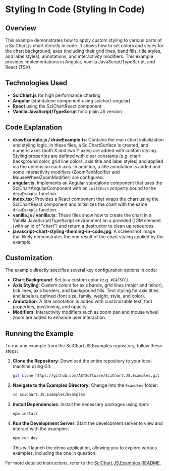 # Styling In Code (Styling In Code)

## Overview

This example demonstrates how to apply custom styling to various parts of a SciChart.js chart directly in code. It shows how to set colors and styles for the chart background, axes (including their grid lines, band fills, title styles, and label styles), annotations, and interactivity modifiers. This example provides implementations in Angular, Vanilla JavaScript/TypeScript, and React (TSX).

## Technologies Used

-   **SciChart.js** for high performance charting
-   **Angular** (standalone component using scichart-angular)
-   **React** using the SciChartReact component
-   **Vanilla JavaScript/TypeScript** for a plain JS version

## Code Explanation

-   **drawExample.js / drawExample.ts**: Contains the main chart initialization and styling logic. In these files, a SciChartSurface is created, and numeric axes (both X and two Y axes) are added with custom styling. Styling properties are defined with clear constants (e.g. chart background color, grid line colors, axis title and label styles) and applied via the options on each axis. In addition, a title annotation is added and some interactivity modifiers (ZoomPanModifier and MouseWheelZoomModifier) are configured.
-   **angular.ts**: Implements an Angular standalone component that uses the SciChartAngularComponent with an `initChart` property bound to the `drawExample` function.
-   **index.tsx**: Provides a React component that wraps the chart using the SciChartReact component and initializes the chart with the same `drawExample` function.
-   **vanilla.js / vanilla.ts**: These files show how to create the chart in a Vanilla JavaScript/TypeScript environment on a provided DOM element (with an id of "chart") and return a destructor to clean up resources.
-   **javascript-chart-styling-theming-in-code.jpg**: A screenshot image that likely demonstrates the end result of the chart styling applied by the example.

## Customization

The example directly specifies several key configuration options in code:

-   **Chart Background**: Set to a custom color (e.g. `#E4F5FC`).
-   **Axis Styling**: Custom colors for axis bands, grid lines (major and minor), tick lines, axis borders, and background fills. Text styling for axis titles and labels is defined (font size, family, weight, style, and color).
-   **Annotation**: A title annotation is added with customizable text, font properties, positioning, and opacity.
-   **Modifiers**: Interactivity modifiers such as zoom pan and mouse wheel zoom are added to enhance user interaction.

## Running the Example

To run any example from the SciChart.JS.Examples repository, follow these steps:

1. **Clone the Repository**: Download the entire repository to your local machine using Git:

    ```bash
    git clone https://github.com/ABTSoftware/SciChart.JS.Examples.git
    ```

2. **Navigate to the Examples Directory**: Change into the `Examples` folder:

    ```bash
    cd SciChart.JS.Examples/Examples
    ```

3. **Install Dependencies**: Install the necessary packages using npm:

    ```bash
    npm install
    ```

4. **Run the Development Server**: Start the development server to view and interact with the examples:

    ```bash
    npm run dev
    ```

    This will launch the demo application, allowing you to explore various examples, including the one in question.

For more detailed instructions, refer to the [SciChart.JS.Examples README](https://github.com/ABTSoftware/SciChart.JS.Examples/blob/master/README.md).
